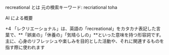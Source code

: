  recreational とは
元の検索キーワード: recriational toha

AI による概要



+4
「レクリエーショナル」は、英語の「recreational」をカタカナ表記した言葉で、**「娯楽の」「休養の」「気晴らしの」**といった意味を持つ形容詞です。主に、心身のリフレッシュや楽しみを目的とした活動や、それに関連するものを指す際に使われます

